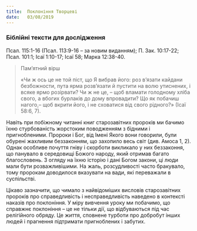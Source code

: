 ```yaml
---
title:  Поклоніння Творцеві
date:   03/08/2019
---
```


### Біблійні тексти для дослідження
Псал. 115:1-16 (Псал. 113:9-16 – за новим виданням); П. Зак. 10:17-22; Псал. 101:1; Ісаї 1:10-17; Ісаї 58; Марка 12:38-40.

> <p>Пам’ятний вірш</p>
> «Чи ж ось це не той піст, що Я вибрав його: роз­ в’язати кайдани безбожности, пута ярма розв’язати й пустити на волю утиснених, і всяке ярмо розірвати? Чи ж не це, – щоб вламати голодному хліба свого, а вбогих бурлаків до дому впровадити? Що як побачиш нагого,– щоб вкрити його, і не сховатися від свого рідного?» (Ісаї 58:6, 7).

Навіть при побіжному читанні книг старозавітних пророків ми бачимо їхню стурбованість жорстоким поводженням з бідними і пригнобленими. Пророки і Бог, від Імені Якого вони говорили, були обурені жахливим беззаконням, що захопило весь світ (див. Амоса 1, 2). Однак особливе почуття гніву і скорботи викликало у них беззаконня, що панувало в середовищі Божого народу, який отримав багато благословень. З огляду на їхню історію і дані Богом закони, ці люди мали бути розважливішими. На жаль, розсудливості часто бракувало, тому пророкам доводилося вказувати на вади, які переважали в суспільстві.

Цікаво зазначити, що чимало з найвідоміших висловів старозавітних пророків про справедливість і несправедливість наведено в контексті наказів про поклоніння. У міру вивчення уроку ми побачимо, що справжнє поклоніння – це не тільки дії, що відбуваються під час релігійного обряду. Це життя, сповнене турботи про добробут інших людей і прагнення підтримати пригноблених і забутих.
